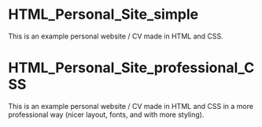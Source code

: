 # HTML_Personal_Site_simple
This is an example personal website / CV made in HTML and CSS.
# HTML_Personal_Site_professional_CSS
This is an example personal website / CV made in HTML and CSS in a more professional way (nicer layout, fonts, and with more styling).
